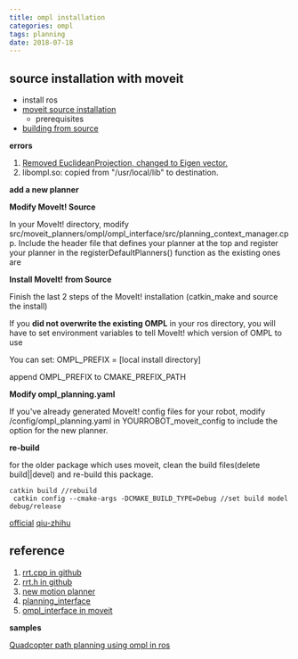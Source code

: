 ```yaml
---
title: ompl installation
categories: ompl
tags: planning
date: 2018-07-18
---
```


## source installation with moveit

- install ros
- [moveit source installation](http://moveit.ros.org/install/source/)
    - prerequisites
- [building from source](http://moveit.ros.org/install/source/dependencies/)

**errors**

1. [Removed EuclideanProjection, changed to Eigen vector.](https://github.com/ros-planning/moveit/pull/903/files)
2. libompl.so: copied from "/usr/local/lib" to destination.

**add a new planner**

**Modify MoveIt! Source**

In your MoveIt! directory, modify src/moveit_planners/ompl/ompl_interface/src/planning_context_manager.cpp. Include the header file that defines your planner at the top and register your planner in the registerDefaultPlanners() function as the existing ones are

**Install MoveIt! from Source**

Finish the last 2 steps of the MoveIt! installation (catkin_make and source the install)

If you **did not overwrite the existing OMPL**  in your ros directory, you will have to set environment variables to tell MoveIt! which version of OMPL to use

You can set: OMPL_PREFIX = [local install directory]

append OMPL_PREFIX to CMAKE_PREFIX_PATH

**Modify ompl_planning.yaml**

If you've already generated MoveIt! config files for your robot, modify /config/ompl_planning.yaml in YOURROBOT_moveit_config to include the option for the new planner.

**re-build**

for the older package which uses moveit, clean the build files(delete build||devel) and re-build this package.

```
catkin build //rebuild
 catkin config --cmake-args -DCMAKE_BUILD_TYPE=Debug //set build model debug/release
```

[official](http://moveit.ros.org/install/source/)
[qiu-zhihu](https://www.zhihu.com/question/55861914)

## reference

1. [rrt.cpp in github](https://github.com/ompl/ompl/blob/master/src/ompl/geometric/planners/rrt/src/RRT.cpp)
2. [rrt.h in github](https://github.com/ompl/ompl/blob/master/src/ompl/geometric/planners/rrt/RRT.h)
3. [new motion planner](http://ompl.kavrakilab.org/newPlanner.html)
4. [planning_interface ](http://docs.ros.org/kinetic/api/moveit_ros_planning_interface/html/index.html)
5. [ompl_interface in moveit](https://github.com/ros-planning/moveit/tree/kinetic-devel/moveit_planners/ompl/ompl_interface/src)

**samples**

[ Quadcopter path planning using ompl in ros](https://github.com/ayushgaud/path_planning)
